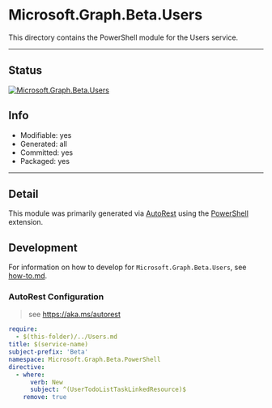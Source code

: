 <!-- region Generated -->
# Microsoft.Graph.Beta.Users
This directory contains the PowerShell module for the Users service.

---
## Status
[![Microsoft.Graph.Beta.Users](https://img.shields.io/powershellgallery/v/Microsoft.Graph.Beta.Users.svg?style=flat-square&label=Microsoft.Graph.Beta.Users "Microsoft.Graph.Beta.Users")](https://www.powershellgallery.com/packages/Microsoft.Graph.Beta.Users/)

## Info
- Modifiable: yes
- Generated: all
- Committed: yes
- Packaged: yes

---
## Detail
This module was primarily generated via [AutoRest](https://github.com/Azure/autorest) using the [PowerShell](https://github.com/Azure/autorest.powershell) extension.

## Development
For information on how to develop for `Microsoft.Graph.Beta.Users`, see [how-to.md](how-to.md).
<!-- endregion -->

### AutoRest Configuration

> see https://aka.ms/autorest

``` yaml
require:
  - $(this-folder)/../Users.md
title: $(service-name)
subject-prefix: 'Beta'
namespace: Microsoft.Graph.Beta.PowerShell
directive:
  - where:
      verb: New
      subject: ^(UserTodoListTaskLinkedResource)$
    remove: true
```
